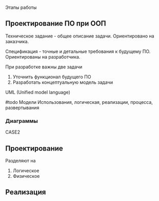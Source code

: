 Этапы работы
## Проектирование ПО при ООП
Техническое задание - общее описание задачи. Ориентировано на заказчика.

Спецификация - точные и детальные требования к будущему ПО. Ориентированы на разработчика.

При разработке важны две задачи
1. Уточнить функционал будущего ПО
2. Разработать концептуальную модель задачи

UML (Unified model language)

#todo Модели
Использования, логическая, реализации, процесса, развертывания

### Диаграммы


CASE2

## Проектирование
Разделяют на
1. Логическое
2. Физическое
## Реализация